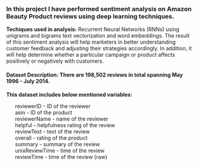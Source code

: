 <h3>In this project I have performed sentiment analysis on Amazon Beauty Product reviews using deep learning techniques.</h3>
<b>Techiques used in analysis:</b> Recurrent Neural Networks (RNNs) using unigrams and bigrams text vectorization and word embeddings.
The result of this sentiment analysis will help marketers in better understanding customer feedback and adjusting their strategies accordingly. In addition, it will help determine whether a particular campaign or product affects positively or negatively with customers.
<h4><b>Dataset Description:</b> There are 198,502 reviews in total spanning May 1996 - July 2014.</h4>
<b>This dataset includes below mentioned variables:</b>
<ol>
reviewerID - ID of the reviewer<br>
asin - ID of the product<br>
reviewerName - name of the reviewer<br>
helpful - helpfulness rating of the review<br>
reviewText - text of the review<br>
overall - rating of the product<br>
summary - summary of the review<br>
unixReviewTime - time of the review<br>
reviewTime - time of the review (raw)<br>
</ol>
